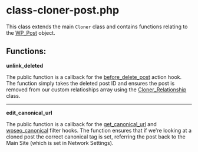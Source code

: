# class-cloner-post.php

This class extends the main `Cloner` class and contains functions relating to the [WP_Post](https://developer.wordpress.org/reference/classes/wp_post/) object.

## Functions:

**unlink_deleted**

The public function is a callback for the [before_delete_post](https://developer.wordpress.org/reference/hooks/before_delete_post/) action hook. The function simply takes the deleted post ID and ensures the post is removed from our custom relatioships array using the [Cloner_Relationship](./06-class-cloner-relationship.md) class.

---

**edit_canonical_url**

The public function is a callback for the [get_canonical_url](https://developer.wordpress.org/reference/hooks/get_canonical_url/) and [wpseo_canonical](https://developer.yoast.com/features/seo-tags/canonical-urls/api/) filter hooks. The function ensures that if we're looking at a cloned post the correct canonical tag is set, referring the post back to the Main Site (which is set in Network Settings).